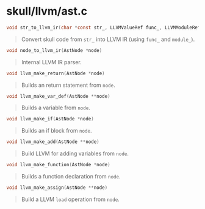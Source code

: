 # skull/llvm/ast.c

```c
void str_to_llvm_ir(char *const str_, LLVMValueRef func_, LLVMModuleRef module_)
```

> Convert skull code from `str_` into LLVM IR (using `func_` and `module_`).

```c
void node_to_llvm_ir(AstNode *node)
```

> Internal LLVM IR parser.

```c
void llvm_make_return(AstNode *node)
```

> Builds an return statement from `node`.

```c
void llvm_make_var_def(AstNode **node)
```

> Builds a variable from `node`.

```c
void llvm_make_if(AstNode *node)
```

> Builds an if block from `node`.

```c
void llvm_make_add(AstNode **node)
```

> Build LLVM for adding variables from `node`.

```c
void llvm_make_function(AstNode *node)
```

> Builds a function declaration from `node`.

```c
void llvm_make_assign(AstNode **node)
```

> Build a LLVM `load` operation from `node`.

